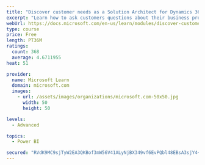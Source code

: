 ```yaml
---
title: "Discover customer needs as a Solution Architect for Dynamics 365 and Power Platform"
excerpt: "Learn how to ask customers questions about their business processes and feature requirements to create a viable solution."
webUrl: https://docs.microsoft.com/en-us/learn/modules/discover-customer-needs/
type: course
price: Free
length: PT36M
ratings:
  count: 368
  average: 4.6711955
heat: 51

provider:
  name: Microsoft Learn
  domain: microsoft.com
  images:
    - url: /assets/images/organizations/microsoft.com-50x50.jpg
      width: 50
      height: 50

levels:
  - Advanced

topics:
  - Power BI

secured: "RVdK9MC9sjTyW2EA3QKBof3mW56V41ALyNjBX349vf6EvPQbl48EBsA3sjY4+uuuDuL61y2MXsjR4siwcp297rTXNzfRtw+CmJeVBd3T9WH93Z/zzsrkptD4bceLQu6a4G+JpAo+d7uTj9Yj0reYljo6M0HE8XajMfZjI08yPsSM0DFAH6f0OnnGrxL6FDQMxsAURGiBDHD5iw5rw8Wm3lTjm0W+nCsQYUihqFSixdD8quuUriD4uBwbDxu7OVatkyw1S9BsWZETvS960MOWrMy61PA92a2VHV8C8qcB9GWsbqXbt35NQeqOmd2BVTfcCkvQhy01e89HARQKN9wegrw2neiPlSa7IOFDUOsvDX10oxh6Txb5pFHfQvkrjm7ZdjTo6/QYmNYUnKPFxolR0w==;bb54hvCSLDBlH+glj3KCrw=="
---
```


